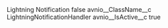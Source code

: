 <?xml version="1.0" encoding="UTF-8"?>
<CustomMetadata xmlns="http://soap.sforce.com/2006/04/metadata" xmlns:xsi="http://www.w3.org/2001/XMLSchema-instance" xmlns:xsd="http://www.w3.org/2001/XMLSchema">
    <label>Lightning Notification</label>
    <protected>false</protected>
    <values>
        <field>avnio__ClassName__c</field>
        <value xsi:type="xsd:string">LightningNotificationHandler</value>
    </values>
    <values>
        <field>avnio__IsActive__c</field>
        <value xsi:type="xsd:boolean">true</value>
    </values>
</CustomMetadata>
